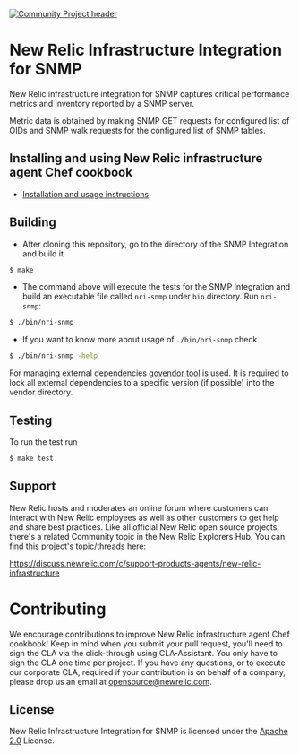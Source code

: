 [![Community Project header](https://github.com/newrelic/opensource-website/raw/master/src/images/categories/Community_Project.png)](https://opensource.newrelic.com/oss-category/#community-project)

# New Relic Infrastructure Integration for SNMP

New Relic infrastructure integration for SNMP captures critical performance
metrics and inventory reported by a SNMP server.

Metric data is obtained by making SNMP GET requests for configured list of OIDs and SNMP walk requests for the configured list of SNMP tables.

## Installing and using New Relic infrastructure agent Chef cookbook

* [Installation and usage instructions](https://docs.newrelic.com/docs/integrations/host-integrations/host-integrations-list/snmp-monitoring-integration)


## Building

* After cloning this repository, go to the directory of the SNMP Integration and build it

```bash
$ make
```

* The command above will execute the tests for the SNMP Integration and build an executable file called `nri-snmp` under `bin` directory. Run `nri-snmp`:

```bash
$ ./bin/nri-snmp
```

* If you want to know more about usage of `./bin/nri-snmp` check

```bash
$ ./bin/nri-snmp -help
```

For managing external dependencies [govendor tool](https://github.com/kardianos/govendor) is used. It is required to lock all external dependencies to a specific version (if possible) into the vendor directory.

## Testing

To run the test run

```bash
$ make test
```

## Support

New Relic hosts and moderates an online forum where customers can interact with New Relic employees as well as other customers to get help and share best practices. Like all official New Relic open source projects, there's a related Community topic in the New Relic Explorers Hub. You can find this project's topic/threads here:

https://discuss.newrelic.com/c/support-products-agents/new-relic-infrastructure

# Contributing

We encourage contributions to improve New Relic infrastructure agent Chef cookbook! Keep in mind when you submit your pull request, you'll need to sign the CLA via the click-through using CLA-Assistant. You only have to sign the CLA one time per project.
If you have any questions, or to execute our corporate CLA, required if your contribution is on behalf of a company,  please drop us an email at opensource@newrelic.com.

## License
New Relic Infrastructure Integration for SNMP is licensed under the [Apache 2.0](http://apache.org/licenses/LICENSE-2.0.txt) License.
